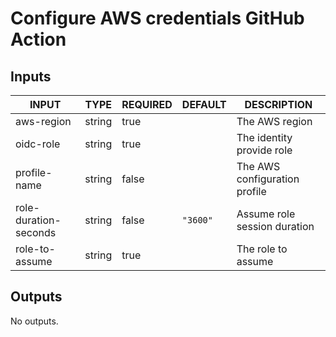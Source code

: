 # Configure AWS credentials GitHub Action

## Inputs

<!-- AUTO-DOC-INPUT:START - Do not remove or modify this section -->

|         INPUT         |  TYPE  | REQUIRED | DEFAULT  |          DESCRIPTION          |
|-----------------------|--------|----------|----------|-------------------------------|
|      aws-region       | string |   true   |          |        The AWS region         |
|       oidc-role       | string |   true   |          |   The identity provide role   |
|     profile-name      | string |  false   |          | The AWS configuration profile |
| role-duration-seconds | string |  false   | `"3600"` | Assume role session duration  |
|    role-to-assume     | string |   true   |          |      The role to assume       |

<!-- AUTO-DOC-INPUT:END -->

## Outputs

<!-- AUTO-DOC-OUTPUT:START - Do not remove or modify this section -->

No outputs.

<!-- AUTO-DOC-OUTPUT:END -->
